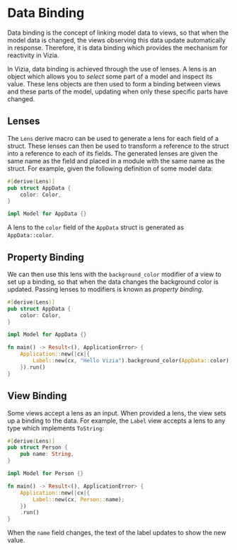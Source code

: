 # Data Binding

Data binding is the concept of linking model data to views, so that when the model data is changed, the views observing this data update automatically in response. Therefore, it is data binding which provides the mechanism for reactivity in Vizia.

In Vizia, data binding is achieved through the use of lenses. A lens is an object which allows you to *select* some part of a model and inspect its value. These lens objects are then used to form a binding between views and these parts of the model, updating when only these specific parts have changed.

## Lenses

The `Lens` derive macro can be used to generate a lens for each field of a struct. These lenses can then be used to transform a reference to the struct into a reference to each of its fields. The generated lenses are given the same name as the field and placed in a module with the same name as the struct. For example, given the following definition of some model data:

```rust
#[derive(Lens)]
pub struct AppData {
    color: Color,
}

impl Model for AppData {}
```

A lens to the `color` field of the `AppData` struct is generated as `AppData::color`. 

## Property Binding

We can then use this lens with the `background_color` modifier of a view to set up a binding, so that when the data changes the background color is updated. Passing lenses to modifiers is known as *property binding*.

```rust
#[derive(Lens)]
pub struct AppData {
    color: Color,
}

impl Model for AppData {}

fn main() -> Result<(), ApplicationError> {
    Application::new(|cx|{
        Label::new(cx, "Hello Vizia").background_color(AppData::color);
    }).run()
}
```

## View Binding 

Some views accept a lens as an input. When provided a lens, the view sets up a binding to the data. For example, the `Label` view accepts a lens to any type which implements `ToString`:

```rust
#[derive(Lens)]
pub struct Person {
    pub name: String,
}

impl Model for Person {}

fn main() -> Result<(), ApplicationError> {
    Application::new(|cx|{
        Label::new(cx, Person::name);
    })
    .run()
}
```
When the `name` field changes, the text of the label updates to show the new value.